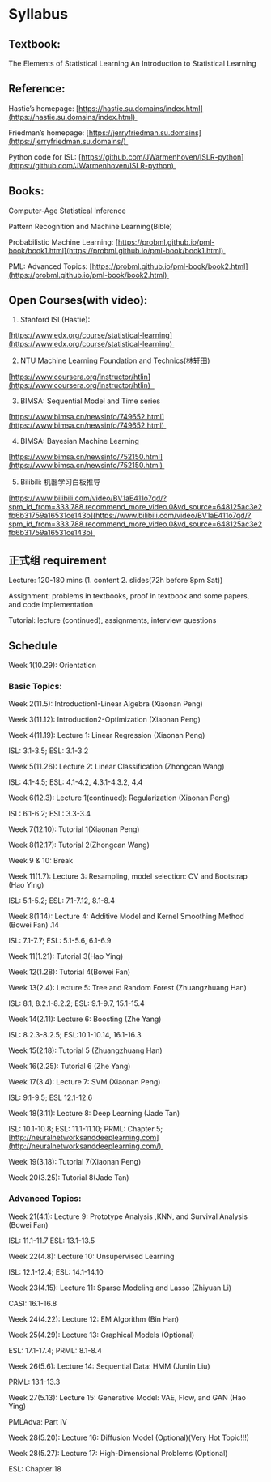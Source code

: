 # Syllabus 

## Textbook:  

The Elements of Statistical Learning
An Introduction to Statistical Learning 

## Reference:  

Hastie’s homepage: [https://hastie.su.domains/index.html](https://hastie.su.domains/index.html) 

Friedman’s homepage: [https://jerryfriedman.su.domains](https://jerryfriedman.su.domains/) 

Python code for ISL: [https://github.com/JWarmenhoven/ISLR-python](https://github.com/JWarmenhoven/ISLR-python) 

## Books: 

Computer-Age Statistical Inference 

Pattern Recognition and Machine Learning(Bible) 

Probabilistic Machine Learning: [https://probml.github.io/pml-book/book1.html](https://probml.github.io/pml-book/book1.html) 

PML: Advanced Topics: [https://probml.github.io/pml-book/book2.html](https://probml.github.io/pml-book/book2.html) 

## Open Courses(with video): 

1. Stanford ISL(Hastie):  

[https://www.edx.org/course/statistical-learning](https://www.edx.org/course/statistical-learning) 

2. NTU Machine Learning Foundation and Technics(林轩田) 

[https://www.coursera.org/instructor/htlin](https://www.coursera.org/instructor/htlin)  

3. BIMSA: Sequential Model and Time series 

[https://www.bimsa.cn/newsinfo/749652.html](https://www.bimsa.cn/newsinfo/749652.html) 

4. BIMSA: Bayesian Machine Learning 

[https://www.bimsa.cn/newsinfo/752150.html](https://www.bimsa.cn/newsinfo/752150.html) 

5. Bilibili: 机器学习白板推导 

[https://www.bilibili.com/video/BV1aE411o7qd/?spm_id_from=333.788.recommend_more_video.0&vd_source=648125ac3e2fb6b31759a16531ce143b](https://www.bilibili.com/video/BV1aE411o7qd/?spm_id_from=333.788.recommend_more_video.0&vd_source=648125ac3e2fb6b31759a16531ce143b) 

## 正式组 requirement 

Lecture: 120-180 mins (1. content 2. slides(72h before 8pm Sat)) 

Assignment: problems in textbooks, proof in textbook and some papers, and code implementation 

Tutorial: lecture (continued), assignments, interview questions 

## Schedule 

Week 1(10.29): Orientation 

### Basic Topics: 

Week 2(11.5): Introduction1-Linear Algebra (Xiaonan Peng) 

Week 3(11.12): Introduction2-Optimization (Xiaonan Peng) 

Week 4(11.19): Lecture 1: Linear Regression (Xiaonan Peng) 

ISL: 3.1-3.5; ESL: 3.1-3.2 

Week 5(11.26): Lecture 2: Linear Classification (Zhongcan Wang) 

ISL: 4.1-4.5; ESL: 4.1-4.2, 4.3.1-4.3.2, 4.4 

Week 6(12.3): Lecture 1(continued): Regularization (Xiaonan Peng) 

ISL: 6.1-6.2; ESL: 3.3-3.4 

Week 7(12.10): Tutorial 1(Xiaonan Peng) 

Week 8(12.17): Tutorial 2(Zhongcan Wang) 

Week 9 & 10: Break 

Week 11(1.7): Lecture 3: Resampling, model selection: CV and Bootstrap (Hao Ying) 

ISL: 5.1-5.2; ESL: 7.1-7.12, 8.1-8.4 

Week 8(1.14): Lecture 4: Additive Model and Kernel Smoothing Method (Bowei Fan) .14

ISL: 7.1-7.7; ESL: 5.1-5.6, 6.1-6.9 

Week 11(1.21): Tutorial 3(Hao Ying) 

Week 12(1.28): Tutorial 4(Bowei Fan)  

Week 13(2.4): Lecture 5: Tree and Random Forest (Zhuangzhuang Han) 

ISL: 8.1, 8.2.1-8.2.2; ESL: 9.1-9.7, 15.1-15.4  

Week 14(2.11): Lecture 6: Boosting (Zhe Yang) 

ISL: 8.2.3-8.2.5; ESL:10.1-10.14, 16.1-16.3 

Week 15(2.18): Tutorial 5 (Zhuangzhuang Han) 

Week 16(2.25): Tutorial 6 (Zhe Yang) 

Week 17(3.4): Lecture 7: SVM (Xiaonan Peng) 

ISL: 9.1-9.5; ESL 12.1-12.6 

Week 18(3.11): Lecture 8: Deep Learning (Jade Tan) 

ISL: 10.1-10.8; ESL: 11.1-11.10; PRML: Chapter 5; [http://neuralnetworksanddeeplearning.com](http://neuralnetworksanddeeplearning.com/) 

Week 19(3.18): Tutorial 7(Xiaonan Peng) 

Week 20(3.25): Tutorial 8(Jade Tan) 

### Advanced Topics: 

Week 21(4.1): Lecture 9: Prototype Analysis ,KNN, and Survival Analysis (Bowei Fan) 

ISL: 11.1-11.7 ESL: 13.1-13.5 

Week 22(4.8): Lecture 10: Unsupervised Learning 

ISL: 12.1-12.4; ESL: 14.1-14.10 

Week 23(4.15): Lecture 11: Sparse Modeling and Lasso (Zhiyuan Li) 

CASI: 16.1-16.8  

Week 24(4.22): Lecture 12: EM Algorithm (Bin Han)  

Week 25(4.29): Lecture 13: Graphical Models (Optional)

ESL: 17.1-17.4; PRML: 8.1-8.4 

Week 26(5.6): Lecture 14: Sequential Data: HMM (Junlin Liu) 

PRML: 13.1-13.3 

Week 27(5.13): Lecture 15: Generative Model: VAE, Flow, and GAN (Hao Ying) 

PMLAdva: Part IV 

Week 28(5.20): Lecture 16: Diffusion Model (Optional)(Very Hot Topic!!!)

Week 28(5.27): Lecture 17: High-Dimensional Problems (Optional)

ESL: Chapter 18
